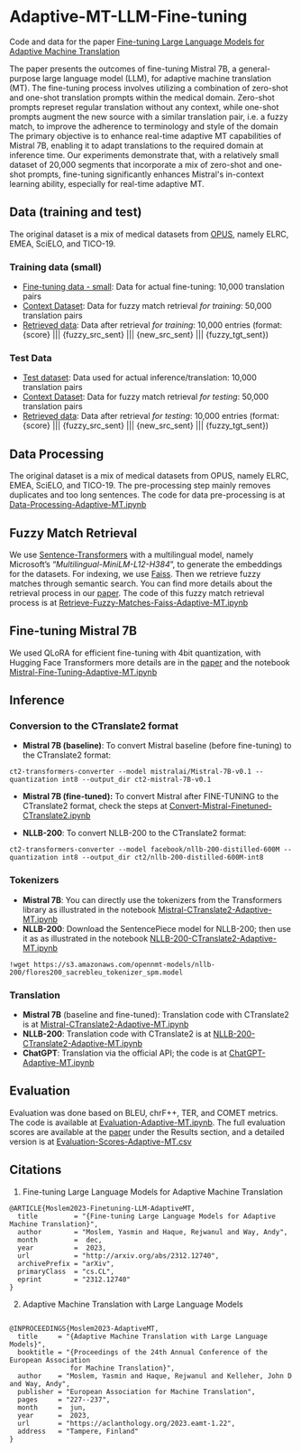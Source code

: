 # Adaptive-MT-LLM-Fine-tuning

Code and data for the paper [Fine-tuning Large Language Models for Adaptive Machine Translation](https://arxiv.org/abs/2312.12740)

The paper presents the outcomes of fine-tuning Mistral 7B, a general-purpose large language model (LLM), for adaptive machine translation (MT). The fine-tuning process involves utilizing a combination of zero-shot and one-shot translation prompts within the medical domain. Zero-shot prompts represet regular translation without any context, while one-shot prompts augment the new source with a similar translation pair, i.e. a fuzzy match, to improve the adherence to terminology and style of the domain The primary objective is to enhance real-time adaptive MT capabilities of Mistral 7B, enabling it to adapt translations to the required domain at inference time. Our experiments demonstrate that, with a relatively small dataset of 20,000 segments that incorporate a mix of zero-shot and one-shot prompts, fine-tuning significantly enhances Mistral's in-context learning ability, especially for real-time adaptive MT.

## Data (training and test)

The original dataset is a mix of medical datasets from [OPUS](https://opus.nlpl.eu/), namely ELRC, EMEA, SciELO, and TICO-19.

### Training data (small)

* [Fine-tuning data - small](data/small-train/all-filtered.es.real.smalltrain): Data for actual fine-tuning: 10,000 translation pairs
* [Context Dataset](data/small-train/all-filtered.es.fuzzy.smalltrain): Data for fuzzy match retrieval _for training_: 50,000 translation pairs
* [Retrieved data](data/small-train/all-filtered.esen.ms-multi-12.online.smalltrain): Data after retrieval _for training_: 10,000 entries (format: {score} ||| {fuzzy_src_sent} ||| {new_src_sent} ||| {fuzzy_tgt_sent})

### Test Data

* [Test dataset](data/test/all-filtered.es.real.test): Data used for actual inference/translation: 10,000 translation pairs
* [Context Dataset](data/test/all-filtered.es.fuzzy.test): Data for fuzzy match retrieval _for testing_: 50,000 translation pairs
* [Retrieved data](data/test/all-filtered.esen.ms-multi-12.online.test): Data after retrieval _for testing_: 10,000 entries (format: {score} ||| {fuzzy_src_sent} ||| {new_src_sent} ||| {fuzzy_tgt_sent})

## Data Processing

The original dataset is a mix of medical datasets from OPUS, namely ELRC, EMEA, SciELO, and TICO-19. The pre-processing step mainly removes duplicates and too long sentences. The code for data pre-processing is at [Data-Processing-Adaptive-MT.ipynb](Data-Processing-Adaptive-MT.ipynb)

## Fuzzy Match Retrieval

We use [Sentence-Transformers](https://www.sbert.net/) with a multilingual model, namely Microsoft’s “_Multilingual-MiniLM-L12-H384_”, to generate the embeddings for the datasets. For indexing, we use [Faiss](https://github.com/facebookresearch/faiss). Then we retrieve fuzzy matches through semantic search. You can find more details about the retrieval process in our [paper]([url](https://arxiv.org/abs/2312.12740)). The code of this fuzzy match retrieval process is at [Retrieve-Fuzzy-Matches-Faiss-Adaptive-MT.ipynb](Retrieve-Fuzzy-Matches-Faiss-Adaptive-MT.ipynb)

## Fine-tuning Mistral 7B

We used QLoRA for efficient fine-tuning with 4bit quantization, with Hugging Face Transformers more details are in the [paper]([url](https://arxiv.org/abs/2312.12740)) and the notebook [Mistral-Fine-Tuning-Adaptive-MT.ipynb](Mistral-Fine-Tuning-Adaptive-MT.ipynb)


## Inference

### Conversion to the CTranslate2 format

* **Mistral 7B (baseline)**: To convert Mistral baseline (before fine-tuning) to the CTranslate2 format:
```
ct2-transformers-converter --model mistralai/Mistral-7B-v0.1 --quantization int8 --output_dir ct2-mistral-7B-v0.1
```
* **Mistral 7B (fine-tuned):** To convert Mistral after FINE-TUNING to the CTranslate2 format, check the steps at [Convert-Mistral-Finetuned-CTranslate2.ipynb](Convert-Mistral-Finetuned-CTranslate2.ipynb)

* **NLLB-200**: To convert NLLB-200 to the CTranslate2 format:
```
ct2-transformers-converter --model facebook/nllb-200-distilled-600M --quantization int8 --output_dir ct2/nllb-200-distilled-600M-int8
```

### Tokenizers

* **Mistral 7B**: You can directly use the tokenizers from the Transformers library as illustrated in the notebook [Mistral-CTranslate2-Adaptive-MT.ipynb](Mistral-CTranslate2-Adaptive-MT.ipynb)
* **NLLB-200**: Download the SentencePiece model for NLLB-200; then use it as as illustrated in the notebook [NLLB-200-CTranslate2-Adaptive-MT.ipynb](NLLB-200-CTranslate2-Adaptive-MT.ipynb)
```
!wget https://s3.amazonaws.com/opennmt-models/nllb-200/flores200_sacrebleu_tokenizer_spm.model
```

### Translation

* **Mistral 7B** (baseline and fine-tuned): Translation code with CTranslate2 is at [Mistral-CTranslate2-Adaptive-MT.ipynb](Mistral-CTranslate2-Adaptive-MT.ipynb)
* **NLLB-200**: Translation code with CTranslate2 is at [NLLB-200-CTranslate2-Adaptive-MT.ipynb](NLLB-200-CTranslate2-Adaptive-MT.ipynb)
* **ChatGPT**: Translation via the official API; the code is at [ChatGPT-Adaptive-MT.ipynb](ChatGPT-Adaptive-MT.ipynb)

## Evaluation

Evaluation was done based on BLEU, chrF++, TER, and COMET metrics. The code is available at [Evaluation-Adaptive-MT.ipynb](Evaluation-Adaptive-MT.ipynb). The full evaluation scores are available at the [paper](https://arxiv.org/abs/2312.12740) under the Results section, and a detailed version is at [Evaluation-Scores-Adaptive-MT.csv](Evaluation-Scores-Adaptive-MT.csv)



## Citations

1. Fine-tuning Large Language Models for Adaptive Machine Translation
   
```
@ARTICLE{Moslem2023-Finetuning-LLM-AdaptiveMT,
  title         = "{Fine-tuning Large Language Models for Adaptive Machine Translation}",
  author        = "Moslem, Yasmin and Haque, Rejwanul and Way, Andy",
  month         =  dec,
  year          =  2023,
  url           = "http://arxiv.org/abs/2312.12740",
  archivePrefix = "arXiv",
  primaryClass  = "cs.CL",
  eprint        = "2312.12740"
}

```
2. Adaptive Machine Translation with Large Language Models

```

@INPROCEEDINGS{Moslem2023-AdaptiveMT,
  title     = "{Adaptive Machine Translation with Large Language Models}",
  booktitle = "{Proceedings of the 24th Annual Conference of the European Association
               for Machine Translation}",
  author    = "Moslem, Yasmin and Haque, Rejwanul and Kelleher, John D and Way, Andy",
  publisher = "European Association for Machine Translation",
  pages     = "227--237",
  month     =  jun,
  year      =  2023,
  url       = "https://aclanthology.org/2023.eamt-1.22",
  address   = "Tampere, Finland"
}

```
